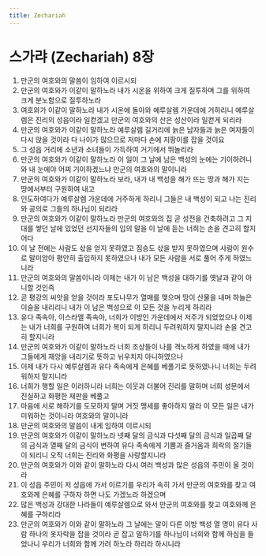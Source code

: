```yaml
---
title: Zechariah
---
```


# 스가랴 (Zechariah) 8장
1. 만군의 여호와의 말씀이 임하여 이르시되
1. 만군의 여호와가 이같이 말하노라 내가 시온을 위하여 크게 질투하며 그를 위하여 크게 분노함으로 질투하노라
1. 여호와가 이같이 말하노라 내가 시온에 돌아와 예루살렘 가운데에 거하리니 예루살렘은 진리의 성읍이라 일컫겠고 만군의 여호와의 산은 성산이라 일컫게 되리라
1. 만군의 여호와가 이같이 말하노라 예루살렘 길거리에 늙은 남자들과 늙은 여자들이 다시 앉을 것이라 다 나이가 많으므로 저마다 손에 지팡이를 잡을 것이요
1. 그 성읍 거리에 소년과 소녀들이 가득하여 거기에서 뛰놀리라
1. 만군의 여호와가 이같이 말하노라 이 일이 그 날에 남은 백성의 눈에는 기이하려니와 내 눈에야 어찌 기이하겠느냐 만군의 여호와의 말이니라
1. 만군의 여호와가 이같이 말하노라 보라, 내가 내 백성을 해가 뜨는 땅과 해가 지는 땅에서부터 구원하여 내고
1. 인도하여다가 예루살렘 가운데에 거주하게 하리니 그들은 내 백성이 되고 나는 진리와 공의로 그들의 하나님이 되리라
1. 만군의 여호와가 이같이 말하노라 만군의 여호와의 집 곧 성전을 건축하려고 그 지대를 쌓던 날에 있었던 선지자들의 입의 말을 이 날에 듣는 너희는 손을 견고히 할지어다
1. 이 날 전에는 사람도 삯을 얻지 못하였고 짐승도 삯을 받지 못하였으며 사람이 원수로 말미암아 평안히 출입하지 못하였으나 내가 모든 사람을 서로 풀어 주게 하였느니라
1. 만군의 여호와의 말씀이니라 이제는 내가 이 남은 백성을 대하기를 옛날과 같이 아니할 것인즉
1. 곧 평강의 씨앗을 얻을 것이라 포도나무가 열매를 맺으며 땅이 산물을 내며 하늘은 이슬을 내리리니 내가 이 남은 백성으로 이 모든 것을 누리게 하리라
1. 유다 족속아, 이스라엘 족속아, 너희가 이방인 가운데에서 저주가 되었었으나 이제는 내가 너희를 구원하여 너희가 복이 되게 하리니 두려워하지 말지니라 손을 견고히 할지니라
1. 만군의 여호와가 이같이 말하노라 너희 조상들이 나를 격노하게 하였을 때에 내가 그들에게 재앙을 내리기로 뜻하고 뉘우치지 아니하였으나
1. 이제 내가 다시 예루살렘과 유다 족속에게 은혜를 베풀기로 뜻하였나니 너희는 두려워하지 말지니라
1. 너희가 행할 일은 이러하니라 너희는 이웃과 더불어 진리를 말하며 너희 성문에서 진실하고 화평한 재판을 베풀고
1. 마음에 서로 해하기를 도모하지 말며 거짓 맹세를 좋아하지 말라 이 모든 일은 내가 미워하는 것이니라 여호와의 말이니라
1. 만군의 여호와의 말씀이 내게 임하여 이르시되
1. 만군의 여호와가 이같이 말하노라 넷째 달의 금식과 다섯째 달의 금식과 일곱째 달의 금식과 열째 달의 금식이 변하여 유다 족속에게 기쁨과 즐거움과 희락의 절기들이 되리니 오직 너희는 진리와 화평을 사랑할지니라
1. 만군의 여호와가 이와 같이 말하노라 다시 여러 백성과 많은 성읍의 주민이 올 것이라
1. 이 성읍 주민이 저 성읍에 가서 이르기를 우리가 속히 가서 만군의 여호와를 찾고 여호와께 은혜를 구하자 하면 나도 가겠노라 하겠으며
1. 많은 백성과 강대한 나라들이 예루살렘으로 와서 만군의 여호와를 찾고 여호와께 은혜를 구하리라
1. 만군의 여호와가 이와 같이 말하노라 그 날에는 말이 다른 이방 백성 열 명이 유다 사람 하나의 옷자락을 잡을 것이라 곧 잡고 말하기를 하나님이 너희와 함께 하심을 들었나니 우리가 너희와 함께 가려 하노라 하리라 하시니라